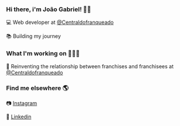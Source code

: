 ### Hi there, i'm João Gabriel! 👋🏻
💻 Web developer at [@Centraldofranqueado](https://centraldofranqueado.com.br)

📚 Building my journey


###


### What I'm working on 👨🏻‍💻
🚀 Reinventing the relationship between franchises and franchisees at [@Centraldofranqueado](https://centraldofranqueado.com.br)


###


### Find me elsewhere 🌎
📷 [Instagram](https://www.instagram.com/joaogabrielfjob/)

💼 [Linkedin](https://www.linkedin.com/in/joaogabrielf/)
<!--
**joaogabrielfjob/joaogabrielfjob** is a ✨ _special_ ✨ repository because its `README.md` (this file) appears on your GitHub profile.

Here are some ideas to get you started:

- 🔭 I’m currently working on ...
- 🌱 I’m currently learning ...
- 👯 I’m looking to collaborate on ...
- 🤔 I’m looking for help with ...
- 💬 Ask me about ...
- 📫 How to reach me: ...
- 😄 Pronouns: ...
- ⚡ Fun fact: ...
-->

